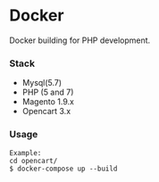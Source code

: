 # Docker
Docker building for PHP development.

### Stack

- Mysql(5.7)
- PHP (5 and 7)
- Magento 1.9.x
- Opencart 3.x


### Usage

```
Example:
cd opencart/
$ docker-compose up --build
```



